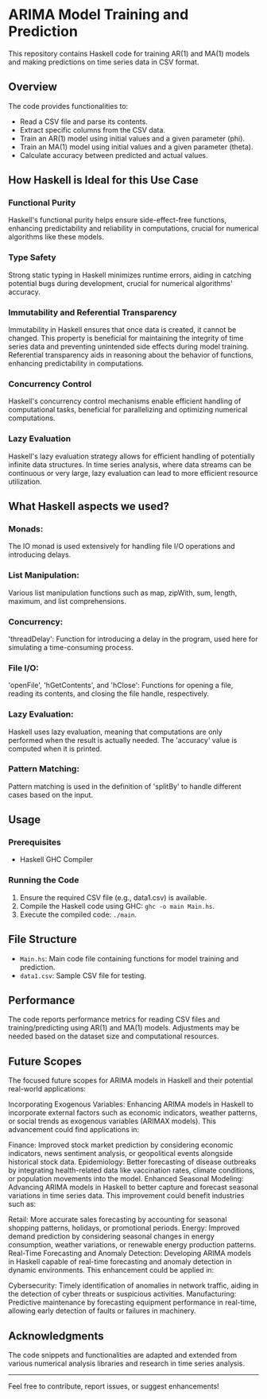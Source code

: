 # ARIMA Model Training and Prediction

This repository contains Haskell code for training AR(1) and MA(1) models and making predictions on time series data in CSV format.

## Overview

The code provides functionalities to:
- Read a CSV file and parse its contents.
- Extract specific columns from the CSV data.
- Train an AR(1) model using initial values and a given parameter (phi).
- Train an MA(1) model using initial values and a given parameter (theta).
- Calculate accuracy between predicted and actual values.

## How Haskell is Ideal for this Use Case

### Functional Purity
Haskell's functional purity helps ensure side-effect-free functions, enhancing predictability and reliability in computations, crucial for numerical algorithms like these models.

### Type Safety
Strong static typing in Haskell minimizes runtime errors, aiding in catching potential bugs during development, crucial for numerical algorithms' accuracy.

### Immutability and Referential Transparency
Immutability in Haskell ensures that once data is created, it cannot be changed. This property is beneficial for maintaining the integrity of time series data and preventing unintended side effects during model training. Referential transparency aids in reasoning about the behavior of functions, enhancing predictability in computations.

### Concurrency Control
Haskell's concurrency control mechanisms enable efficient handling of computational tasks, beneficial for parallelizing and optimizing numerical computations.

### Lazy Evaluation
Haskell's lazy evaluation strategy allows for efficient handling of potentially infinite data structures. In time series analysis, where data streams can be continuous or very large, lazy evaluation can lead to more efficient resource utilization.

## What Haskell aspects we used?

### Monads: 
The IO monad is used extensively for handling file I/O operations and introducing delays.

### List Manipulation: 
Various list manipulation functions such as map, zipWith, sum, length, maximum, and list comprehensions.

### Concurrency: 
'threadDelay': Function for introducing a delay in the program, used here for simulating a time-consuming process.

### File I/O: 
'openFile', 'hGetContents', and 'hClose': Functions for opening a file, reading its contents, and closing the file handle, respectively.

### Lazy Evaluation: 
Haskell uses lazy evaluation, meaning that computations are only performed when the result is actually needed. The 'accuracy' value is computed when it is printed.

### Pattern Matching: 
Pattern matching is used in the definition of 'splitBy' to handle different cases based on the input.


## Usage

### Prerequisites
- Haskell GHC Compiler

### Running the Code
1. Ensure the required CSV file (e.g., data1.csv) is available.
2. Compile the Haskell code using GHC: `ghc -o main Main.hs`.
3. Execute the compiled code: `./main`.

## File Structure

- `Main.hs`: Main code file containing functions for model training and prediction.
- `data1.csv`: Sample CSV file for testing.

## Performance

The code reports performance metrics for reading CSV files and training/predicting using AR(1) and MA(1) models. Adjustments may be needed based on the dataset size and computational resources.

## Future Scopes

The focused future scopes for ARIMA models in Haskell and their potential real-world applications:

Incorporating Exogenous Variables:
Enhancing ARIMA models in Haskell to incorporate external factors such as economic indicators, weather patterns, or social trends as exogenous variables (ARIMAX models). This advancement could find applications in:

Finance: Improved stock market prediction by considering economic indicators, news sentiment analysis, or geopolitical events alongside historical stock data.
Epidemiology: Better forecasting of disease outbreaks by integrating health-related data like vaccination rates, climate conditions, or population movements into the model.
Enhanced Seasonal Modeling:
Advancing ARIMA models in Haskell to better capture and forecast seasonal variations in time series data. This improvement could benefit industries such as:

Retail: More accurate sales forecasting by accounting for seasonal shopping patterns, holidays, or promotional periods.
Energy: Improved demand prediction by considering seasonal changes in energy consumption, weather variations, or renewable energy production patterns.
Real-Time Forecasting and Anomaly Detection:
Developing ARIMA models in Haskell capable of real-time forecasting and anomaly detection in dynamic environments. This enhancement could be applied in:

Cybersecurity: Timely identification of anomalies in network traffic, aiding in the detection of cyber threats or suspicious activities.
Manufacturing: Predictive maintenance by forecasting equipment performance in real-time, allowing early detection of faults or failures in machinery.

## Acknowledgments

The code snippets and functionalities are adapted and extended from various numerical analysis libraries and research in time series analysis.

---

Feel free to contribute, report issues, or suggest enhancements!
